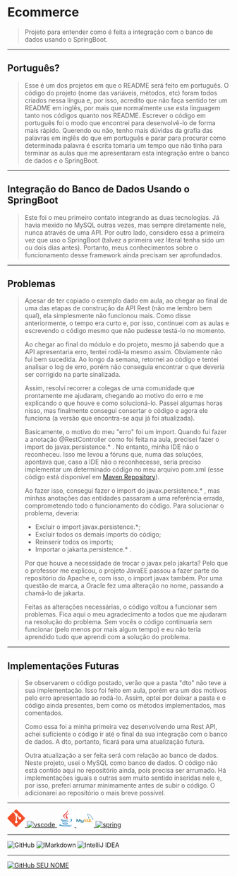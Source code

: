 # Ecommerce
>
> Projeto para entender como é feita a integração com o banco de dados usando o SpringBoot.
>
---

## Português?
>
> Esse é um dos projetos em que o README será feito em português. O código do projeto (nome das variáveis, métodos, etc) foram todos criados nessa língua e, por isso, acredito que não faça sentido ter um README em inglês, por mais que normalmente use esta linguagem tanto nos códigos quanto nos README.
> Escrever o código em português foi o modo que encontrei para desenvolvê-lo de forma mais rápido. Querendo ou não, tenho mais dúvidas da grafia das palavras em inglês do que em português e parar para procurar como determinada palavra é escrita tomaria um tempo que não tinha para terminar as aulas que me apresentaram esta integração entre o banco de dados e o SpringBoot.
>
---

## Integração do Banco de Dados Usando o SpringBoot
>
> Este foi o meu primeiro contato integrando as duas tecnologias. Já havia mexido no MySQL outras vezes, mas sempre diretamente nele, nunca através de uma API.
> Por outro lado, considero essa a primeira vez que uso o SpringBoot (talvez a primeira vez literal tenha sido um ou dois dias antes). Portanto, meus conhecimentos sobre o funcionamento desse framework ainda precisam ser aprofundados.
>
---

## Problemas
>
> Apesar de ter copiado o exemplo dado em aula, ao chegar ao final de uma das etapas de construção da API Rest (não me lembro bem qual), ela simplesmente não funcionou mais. Como disse anteriormente, o tempo era curto e, por isso, continuei com as aulas e escrevendo o código mesmo que não pudesse testá-lo no momento.
> 
> Ao chegar ao final do módulo e do projeto, mesmo já sabendo que a API apresentaria erro, tentei rodá-la mesmo assim. Obviamente não fui bem sucedida. Ao longo da semana, retornei ao código e tentei analisar o log de erro, porém não conseguia encontrar o que deveria ser corrigido na parte sinalizada. 
> 
> Assim, resolvi recorrer a colegas de uma comunidade que prontamente me ajudaram, chegando ao motivo do erro e me explicando o que houve e como solucioná-lo. Passei algumas horas nisso, mas finalmente consegui consertar o código e agora ele funciona (a versão que encontra-se aqui já foi atualizada).
> 
> Basicamente, o motivo do meu "erro" foi um import. Quando fui fazer a anotação @RestController como foi feita na aula, precisei fazer o import do javax.persistence.* . No entanto, minha IDE não o reconheceu. Isso me levou a fóruns que, numa das soluções, apontava que, caso a IDE não o reconhecesse, seria preciso implementar um determinado código no meu arquivo pom.xml (esse código está disponível em [Maven Repository](https://mvnrepository.com/artifact/javax.persistence/javax.persistence-api/2.2)).
> 
> Ao fazer isso, consegui fazer o import do javax.persistence.* , mas minhas anotações das entidades passaram a uma referência errada, comprometendo todo o funcionamento do código. Para solucionar o problema, deveria:
> 
> - Excluir o import javax.persistence.*;
> - Excluir todos os demais imports do código;
> - Reinserir todos os imports;
> - Importar o jakarta.persistence.* .
>
> Por que houve a necessidade de trocar o javax pelo jakarta? Pelo que o professor me explicou, o projeto JavaEE passou a fazer parte do repositório do Apache e, com isso, o import javax também. Por uma questão de marca, a Oracle fez uma alteração no nome, passando a chamá-lo de jakarta.
>
> Feitas as alterações necessárias, o código voltou a funcionar sem problemas. Fica aqui o meu agradecimento a todos que me ajudaram na resolução do problema. Sem vocês o código continuaria sem funcionar (pelo menos por mais algum tempo) e eu não teria aprendido tudo que aprendi com a solução do problema.
---

## Implementações Futuras
>
> Se observarem o código postado, verão que a pasta "dto" não teve a sua implementação. Isso foi feito em aula, porém era um dos motivos pelo erro apresentado ao rodá-lo. Assim, optei por deixar a pasta e o código ainda presentes, bem como os métodos implementados, mas comentados.
>
> Como essa foi a minha primeira vez desenvolvendo uma Rest API, achei suficiente o código ir até o final da sua integração com o banco de dados. A dto, portanto, ficará para uma atualização futura.
>
> Outra atualização a ser feita será com relação ao banco de dados. Neste projeto, usei o MySQL como banco de dados. O código não está contido aqui no repositório ainda, pois precisa ser arrumado. Há implementações iguais e outras sem muito sentido inseridas nele e, por isso, preferi arrumar minimamente antes de subir o código. O adicionarei ao repositório o mais breve possível.
---

<a href="https://git-scm.com/" target="_blank"> 
    <img src="https://raw.githubusercontent.com/devicons/devicon/master/icons/git/git-original.svg" alt="css3" width="40" height="40"/> 
</a>
<a href="https://code.visualstudio.com/">
    <img src="https://cdn.jsdelivr.net/gh/devicons/devicon/icons/vscode/vscode-original.svg" alt="vscode" width="40" height="40"/>
</a>
<a href="https://www.java.com" target="_blank"> 
    <img src="https://raw.githubusercontent.com/devicons/devicon/master/icons/java/java-original.svg" alt="java" width="40" height="40"/> 
</a>
<a href="https://www.mysql.com/" target="_blank"> 
    <img src="https://raw.githubusercontent.com/devicons/devicon/master/icons/mysql/mysql-original-wordmark.svg" alt="mysql" width="40" height="40"/> 
</a> 
<a href="https://spring.io/" target="_blank"> 
    <img src="https://www.vectorlogo.zone/logos/springio/springio-icon.svg" alt="spring" width="40" height="40"/> 
</a>

---

![GitHub](https://img.shields.io/badge/GitHub-100000?style=for-the-badge&logo=github&logoColor=white)
![IMarkdown](https://img.shields.io/badge/Markdown-000000?style=for-the-badge&logo=markdown&logoColor=white)
![IntelliJ IDEA](https://img.shields.io/badge/IntelliJIDEA-000000.svg?style=for-the-badge&logo=intellij-idea&logoColor=white)

---

[![GitHub SEU NOME]( https://img.shields.io/github/followers/AmandaPardinho?label=follow&style=social)](https://github.com/AmandaPardinho)

